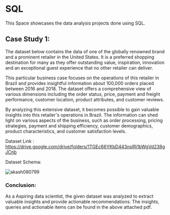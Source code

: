 # SQL
This Space showcases the data analysis projects done using SQL. 

## Case Study 1:

The dataset below contains the data of one of the globally renowned brand and a prominent retailer in the United States. It is a preferred shopping destination for many as they offer outstanding value, inspiration, innovation and an exceptional guest experience that no other retailer can deliver.

This particular business case focuses on the operations of this retailer in Brazil and provides insightful information about 100,000 orders placed between 2016 and 2018. The dataset offers a comprehensive view of various dimensions including the order status, price, payment and freight performance, customer location, product attributes, and customer reviews.

By analyzing this extensive dataset, it becomes possible to gain valuable insights into this retailer's operations in Brazil. The information can shed light on various aspects of the business, such as order processing, pricing strategies, payment and shipping efficiency, customer demographics, product characteristics, and customer satisfaction levels.

Dataset Link : https://drive.google.com/drive/folders/1TGEc66YKbD443nslRi1bWgVd238gJCnb

Dataset Schema:
<p align="left"> <img src="https://lh6.googleusercontent.com/ps0KE3yQqTKCax3okKC1E_A8XZ5HF7-B-ur36wk2pgoCpSEidBkUglQOpJ_K8XubsOrxR7aavukqYrZaSL1KcYUk4W4fpjdmdXjIW8dZ9Jh2zekC74LroDR90kJnE0pZk56mytqMfvxbd08PdA" alt="akash080799"/> </p>

### Conclusion:
As a Aspiring data scientist, the given dataset was analyzed to extract valuable insights and provide actionable recommendations. The insights, queries and actionable items can be found in the above attached pdf.
